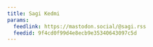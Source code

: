 ```yaml
---
title: Sagi Kedmi
params:
  feedlink: https://mastodon.social/@sagi.rss
  feedid: 9f4cd0f99d4e8ecb9e35340643097c5d
---
```

